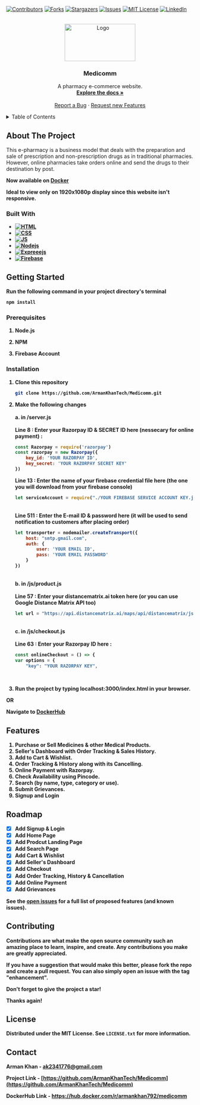 [![Contributors][contributors-shield]][contributors-url]
[![Forks][forks-shield]][forks-url]
[![Stargazers][stars-shield]][stars-url]
[![Issues][issues-shield]][issues-url]
[![MIT License][license-shield]][license-url]
[![LinkedIn][linkedin-shield]][linkedin-url]



<br />
<div align="center">
  <a href="https://github.com/ArmanKhanTech/Medicomm/">
    <img src="https://github.com/ArmanKhanTech/Medicomm/assets/92728787/6e1b8187-48d7-40e9-8085-922471b1e1ca" alt="Logo" width="190" height="100">
  </a>

  <h3 align="center">Medicomm</h3>

  <p align="center">
    A pharmacy e-commerce website.
    <br />
    <a href="https://github.com/ArmanKhanTech/Medicomm"><strong>Explore the docs »</strong></a>
    <br />
    <br />
    <a href="https://github.com/ArmanKhanTech/Medicomm/issues">Report a Bug</a>
    ·
    <a href="https://github.com/ArmanKhanTech/Medicomm/issues">Request new Features</a>
  </p>
</div>



<details>
  <summary>Table of Contents</summary>
  <ol>
    <li>
      <a href="#about-the-project">About The Project</a>
      <ul>
        <li><a href="#built-with">Built with</a></li>
      </ul>
    </li>
    <li>
      <a href="#getting-started">Getting Started</a>
      <ul>
        <li><a href="#prerequisites">Prerequisites</a></li>
        <li><a href="#installation">Installation</a></li>
      </ul>
    </li>
    <li><a href="#features">Features</a></li>
    <li><a href="#roadmap">Roadmap</a></li>
    <li><a href="#contributing">Contributing</a></li>
    <li><a href="#license">License</a></li>
    <li><a href="#contact">Contact</a></li>
    <li><a href="#acknowledgments">Acknowledgments</a></li>
  </ol>
</details>



## About The Project

This e-pharmacy is a business model that deals with the preparation and sale of prescription and non-prescription drugs as in traditional pharmacies. However, online pharmacies take orders online and send the drugs to their destination by post.

**Now available on <a href="https://hub.docker.com/r/armankhan792/medicomm"><b>Docker<b></a>**

**Ideal to view only on 1920x1080p display since this website isn't responsive.**

### Built With

* [![HTML][HTML]][HTML-url]
* [![CSS][CSS]][CSS-url]
* [![JS][JS]][JS-url]
* [![Nodejs][Nodejs]][Nodejs-url]
* [![Expreeejs][Expressjs]][Expressjs-url]
* [![Firebase][Firebase]][Firebase-url]



## Getting Started

Run the following command in your project directory's terminal 

```javascript
npm install
```


### Prerequisites

<ol>
  <li>
    <p>Node.js</a>
  </li>
  <li>
    <p>NPM</a>
  </li>
  <li>
    <p>Firebase Account</a>
  </li>
</ol>



### Installation

1. Clone this repository 
    ```sh
    git clone https://github.com/ArmanKhanTech/Medicomm.git
    ```
2. Make the following changes<br>
    <br>**a. in /server.js**<br><br>
    Line 8 : Enter your Razorpay ID & SECRET ID here (nessecary for online payment) :
    ```javascript
    const Razorpay = require('razorpay')
    const razorpay = new Razorpay({
        key_id: 'YOUR RAZORPAY ID',
        key_secret: 'YOUR RAZORPAY SECRET KEY'
    })
    ```
    Line 13 : Enter the name of your firebase credential file here (the one you will download from your firebase console) 
    ```javascript
    let serviceAccount = require("./YOUR FIREBASE SERVICE ACCOUNT KEY.json");
    ```
    <br>Line 511 : Enter the E-mail ID & password here (it will be used to send notification to customers after placing order) 
    ```javascript
    let transporter = nodemailer.createTransport({
        host: "smtp.gmail.com",
        auth: {
            user: 'YOUR EMAIL ID',
            pass: 'YOUR EMAIL PASSWORD'
        }
    })
    ```
    
    <br>**b. in /js/product.js**<br><br>
    Line 57 : Enter your distancematrix.ai token here (or you can use Google Distance Matrix API too) 
    ```javascript
    let url = "https://api.distancematrix.ai/maps/api/distancematrix/json?origins=${sellerPin}&destinations=${userPin}&departure_time=now&key=YOUR TOKEN ID";
    ```
    
    <br>**c. in /js/checkout.js**<br><br>
    Line 63 : Enter your Razorpay ID here :<br>
    ```javascript
    const onlineCheckout = () => {
    var options = {
        "key": "YOUR RAZORPAY KEY",
    ```
    <br>
3. Run the project by typing localhost:3000/index.html in your browser.<br>

**OR**

Navigate to <a href="https://hub.docker.com/r/armankhan792/medicomm"><b>DockerHub<b></a>



## Features 

<ol>
  <li>
    Purchase or Sell Medicines & other Medical Products.
  </li>
  <li>
    Seller's Dashboard with Order Tracking & Sales History.
  </li>
  <li>
    Add to Cart & Wishlist.
  </li>
  <li>
    Order Tracking & History along with its Cancelling.
  </li>
  <li>
    Online Payment with Razorpay.
  </li>
  <li>
    Check Availability using Pincode.
  </li>
  <li>
    Search (by name, type, category or use).
  </li>
  <li>
    Submit Grievances.
  </li>
  <li>
    Signup and Login
  </li>
</ol>



## Roadmap

- [x] Add Signup & Login
- [x] Add Home Page
- [x] Add Prodcut Landing Page
- [x] Add Search Page
- [x] Add Cart & Wishlist
- [x] Add Seller's Dashboard
- [x] Add Checkout
- [x] Add Order Tracking, History & Cancellation
- [x] Add Online Payment
- [x] Add Grievances

See the [open issues](https://github.com/ArmanKhanTech/Medicomm/issues) for a full list of proposed features (and known issues).



## Contributing

Contributions are what make the open source community such an amazing place to learn, inspire, and create. Any contributions you make are **greatly appreciated**.

If you have a suggestion that would make this better, please fork the repo and create a pull request. You can also simply open an issue with the tag "enhancement".

Don't forget to give the project a star! 

Thanks again!



## License

Distributed under the MIT License. See `LICENSE.txt` for more information.



## Contact

Arman Khan - ak2341776@gmail.com

Project Link - [https://github.com/ArmanKhanTech/Medicomm](https://github.com/ArmanKhanTech/Medicomm)

DockerHub Link - https://hub.docker.com/r/armankhan792/medicomm



[contributors-shield]: https://img.shields.io/github/contributors/ArmanKhanTech/Medicomm.svg?style=for-the-badge
[contributors-url]: https://github.com/ArmanKhanTech/Medicomm/graphs/contributors
[forks-shield]: https://img.shields.io/github/forks/ArmanKhanTech/Medicomm.svg?style=for-the-badge
[forks-url]: https://github.com/ArmanKhanTech/Medicomm/network/members
[stars-shield]: https://img.shields.io/github/stars/ArmanKhanTech/Medicomm.svg?style=for-the-badge
[stars-url]: https://github.com/ArmanKhanTech/Medicomm/stargazers
[issues-shield]: https://img.shields.io/github/issues/ArmanKhanTech/Medicomm.svg?style=for-the-badge
[issues-url]: https://github.com/ArmanKhanTech/Medicomm/issues
[license-shield]: https://img.shields.io/github/license/ArmanKhanTech/Medicomm.svg?style=for-the-badge
[license-url]: https://github.com/ArmanKhanTech/Medicomm/blob/master/LICENSE.txt
[linkedin-shield]: https://img.shields.io/badge/-LinkedIn-black.svg?style=for-the-badge&logo=linkedin&colorB=555
[linkedin-url]: https://www.linkedin.com/in/arman-khan-25b624205/
[HTML]: https://img.shields.io/badge/HTML-FFA500?style=for-the-badge&logo=html5&logoColor=white
[HTML-url]: https://www.w3schools.com/html/
[CSS]: https://img.shields.io/badge/CSS-A020F0?&style=for-the-badge&logo=css3&logoColor=white
[CSS-url]: https://www.w3schools.com/css/
[JS]: https://img.shields.io/badge/JavaScript-F7DF1E?style=for-the-badge&logo=javascript&logoColor=black
[JS-url]: https://www.w3schools.com/js/
[Nodejs]: https://img.shields.io/badge/Node.js-43853D?style=for-the-badge&logo=node.js&logoColor=white
[Nodejs-url]: https://nodejs.org/
[Expressjs]: https://img.shields.io/badge/express.js-%23404d59.svg?style=for-the-badge&logo=express&logoColor=%2361DAFB
[Expressjs-url]: https://expressjs.com/
[Firebase]: https://img.shields.io/badge/Firebase-039BE5?style=for-the-badge&logo=Firebase&logoColor=white
[Firebase-url]: https://firebase.google.com/
